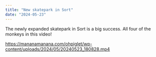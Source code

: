 ```yaml
---
title: "New skatepark in Sort"
date: "2024-05-23"
---
```


The newly expanded skatepark in Sort is a big success. All four of the monkeys in this video!

https://mananamanana.com/ohpiglet/wp-content/uploads/2024/05/20240523_180828.mp4
